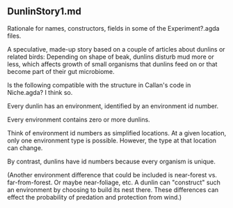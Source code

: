 DunlinStory1.md
---
Rationale for names, constructors, fields in some of the
Experiment?.agda files.

A speculative, made-up story based on a couple of articles about
dunlins or related birds: Depending on shape of beak, dunlins
disturb mud more or less, which affects growth of small organisms
that dunlins feed on or that become part of their gut microbiome.

Is the following compatible with the structure in Callan's code
in Niche.agda?  I think so.

Every dunlin has an environment, identified by an environment id
number.

Every environment contains zero or more dunlins.

Think of environment id numbers as simplified locations. At a
given location, only one environment type is possible.  However,
the type at that location can change.

By contrast, dunlins have id numbers because every organism is
unique.

(Another environment difference that could be included is
near-forest vs. far-from-forest.  Or maybe near-foliage, etc.  A
dunlin can "construct" such an environment by choosing to build
its nest there.  These differences can effect the probability of
predation and protection from wind.)

